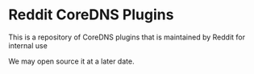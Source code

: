 # Reddit CoreDNS Plugins

This is a repository of CoreDNS plugins that is maintained by Reddit for internal use

We may open source it at a later date.


